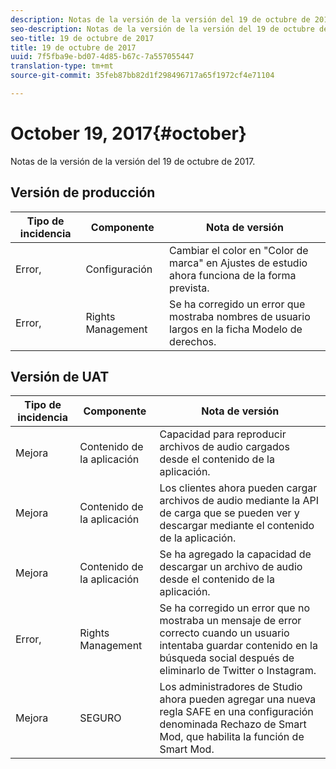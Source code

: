 ```yaml
---
description: Notas de la versión de la versión del 19 de octubre de 2017.
seo-description: Notas de la versión de la versión del 19 de octubre de 2017.
seo-title: 19 de octubre de 2017
title: 19 de octubre de 2017
uuid: 7f5fba9e-bd07-4d85-b67c-7a557055447
translation-type: tm+mt
source-git-commit: 35feb87bb82d1f298496717a65f1972cf4e71104

---
```



# October 19, 2017{#october}

Notas de la versión de la versión del 19 de octubre de 2017.

## Versión de producción

| **Tipo de incidencia** | **Componente** | **Nota de versión** |
|---|---|---|
| Error, | Configuración | Cambiar el color en "Color de marca" en Ajustes de estudio ahora funciona de la forma prevista. |
| Error, | Rights Management | Se ha corregido un error que mostraba nombres de usuario largos en la ficha Modelo de derechos. |

## Versión de UAT

| **Tipo de incidencia** | **Componente** | **Nota de versión** |
|---|---|---|
| Mejora | Contenido de la aplicación | Capacidad para reproducir archivos de audio cargados desde el contenido de la aplicación. |
| Mejora | Contenido de la aplicación | Los clientes ahora pueden cargar archivos de audio mediante la API de carga que se pueden ver y descargar mediante el contenido de la aplicación. |
| Mejora | Contenido de la aplicación | Se ha agregado la capacidad de descargar un archivo de audio desde el contenido de la aplicación. |
| Error, | Rights Management | Se ha corregido un error que no mostraba un mensaje de error correcto cuando un usuario intentaba guardar contenido en la búsqueda social después de eliminarlo de Twitter o Instagram. |
| Mejora | SEGURO | Los administradores de Studio ahora pueden agregar una nueva regla SAFE en una configuración denominada Rechazo de Smart Mod, que habilita la función de Smart Mod. |

